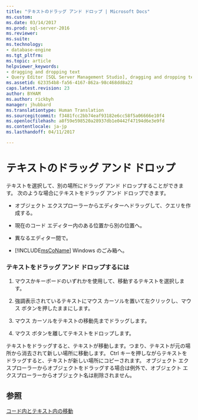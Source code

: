 ```yaml
---
title: "テキストのドラッグ アンド ドロップ | Microsoft Docs"
ms.custom: 
ms.date: 03/14/2017
ms.prod: sql-server-2016
ms.reviewer: 
ms.suite: 
ms.technology:
- database-engine
ms.tgt_pltfrm: 
ms.topic: article
helpviewer_keywords:
- dragging and dropping text
- Query Editor [SQL Server Management Studio], dragging and dropping text
ms.assetid: 623354b8-fa56-4167-862a-98c468dd8a22
caps.latest.revision: 23
author: BYHAM
ms.author: rickbyh
manager: jhubbard
ms.translationtype: Human Translation
ms.sourcegitcommit: f3481fcc2bb74eaf93182e6cc58f5a06666e10f4
ms.openlocfilehash: a8f59e598520a28937db1e0442f47194d6e3e9fd
ms.contentlocale: ja-jp
ms.lasthandoff: 04/11/2017

---
```

# <a name="drag-and-drop-text"></a>テキストのドラッグ アンド ドロップ
  テキストを選択して、別の場所にドラッグ アンド ドロップすることができます。 次のような場合にテキストをドラッグ アンド ドロップできます。  
  
-   オブジェクト エクスプローラーからエディターへドラッグして、クエリを作成する。  
  
-   現在のコード エディター内のある位置から別の位置へ。  
  
-   異なるエディター間で。  
  
-   [!INCLUDE[msCoName](../../includes/msconame-md.md)] Windows のごみ箱へ。  
  
### <a name="to-drag-and-drop-text"></a>テキストをドラッグ アンド ドロップするには  
  
1.  マウスかキーボードのいずれかを使用して、移動するテキストを選択します。  
  
2.  強調表示されているテキストにマウス カーソルを置いて左クリックし、マウス ボタンを押したままにします。  
  
3.  マウス カーソルをテキストの移動先までドラッグします。  
  
4.  マウス ボタンを離してテキストをドロップします。  
  
 テキストをドラッグすると、テキストが移動します。つまり、テキストが元の場所から消去されて新しい場所に移動します。 Ctrl キーを押しながらテキストをドラッグすると、テキストが新しい場所にコピーされます。 オブジェクト エクスプローラーからオブジェクトをドラッグする場合は例外で、オブジェクト エクスプローラーからオブジェクト名は削除されません。  
  
## <a name="see-also"></a>参照  
 [コード内とテキスト内の移動](../../relational-databases/scripting/navigate-code-and-text.md)  
  
  
